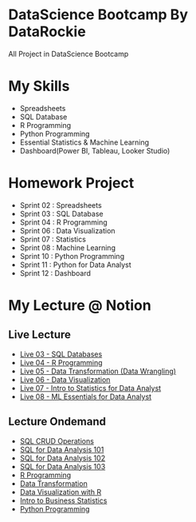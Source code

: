 # DataScience Bootcamp By DataRockie
All Project in DataScience Bootcamp 

# My Skills
- Spreadsheets
- SQL Database
- R Programming
- Python Programming
- Essential Statistics & Machine Learning
- Dashboard(Power BI, Tableau, Looker Studio)

# Homework Project
- Sprint 02 : Spreadsheets
- Sprint 03 : SQL Database
- Sprint 04 : R Programming
- Sprint 06 : Data Visualization
- Sprint 07 : Statistics
- Sprint 08 : Machine Learning
- Sprint 10 : Python Programming
- Sprint 11 : Python for Data Analyst
- Sprint 12 : Dashboard

# My Lecture @ Notion
## Live Lecture
- [Live 03 - SQL Databases](https://poised-sociology-e2a.notion.site/Live-03-SQL-Databases-100-aca3a8b529dd42dba9ca345c4c01dca5)
- [Live 04 - R Programming](https://poised-sociology-e2a.notion.site/Live-04-R-Programming-100-48ce78b9aba9460ea27c98083606dfb2) 
- [Live 05 - Data Transformation (Data Wrangling)](https://poised-sociology-e2a.notion.site/Live-05-Data-Transformation-Data-Wrangling-100-bda28997f03d4381a087bbf591a0d31f)
- [Live 06 - Data Visualization](https://poised-sociology-e2a.notion.site/Live-06-Data-Visualization-100-70f4d85311254173baee7ac51579b576)
- [Live 07 - Intro to Statistics for Data Analyst](https://poised-sociology-e2a.notion.site/Live-07-Intro-to-Statistics-for-Data-Analyst-100-8d7c84e3e7094d429d915abb55adb012)
- [Live 08 - ML Essentials for Data Analyst](https://poised-sociology-e2a.notion.site/Live-08-ML-Essentials-for-Data-Analyst-100-c0c1dab247204cb5969fdc4436a21aad)

## Lecture Ondemand
- [SQL CRUD Operations](https://poised-sociology-e2a.notion.site/SQL-CRUD-Operations-100-f505e8b82b734940be177f33b81b7fc9)
- [SQL for Data Analysis 101](https://poised-sociology-e2a.notion.site/SQL-for-Data-Analysis-101-100-43f1c941d22748b2ac876a5d2fba3616)
- [SQL for Data Analysis 102](https://poised-sociology-e2a.notion.site/SQL-for-Data-Analysis-102-100-a70229bcbfe0495b9f9f332c9d4e5276)
- [SQL for Data Analysis 103](https://poised-sociology-e2a.notion.site/SQL-for-Data-Analysis-103-100-52167d3c1cb24a0c936a46526dd181b6)
- [R Programming](https://poised-sociology-e2a.notion.site/R-Programming-100-c92f11fc8a404e908e579e4b61944b6c)
- [Data Transformation](https://poised-sociology-e2a.notion.site/Data-Transformation-100-6ae8d7614f9c444e9ff9f9aeb7cc8274)
- [Data Visualization with R](https://poised-sociology-e2a.notion.site/Data-Visualization-with-R-100-1bd103669e99462b9d5c6e46f2c824e7)
- [Intro to Business Statistics](https://poised-sociology-e2a.notion.site/Intro-to-Business-Statistics-64609cb679f0448faf2589daa0bc3018)
- [Python Programming](https://poised-sociology-e2a.notion.site/Python-Programming-100-32fa76045a6046abb4d6269903cdc95f)